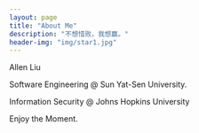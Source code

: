 ```yaml
---
layout: page
title: "About Me"
description: "不想惜败，我想赢。"
header-img: "img/star1.jpg"
---
```

<!--
<center>
    <p><img src="http://ww2.sinaimg.cn/large/6add1635gw1f7nymzucj7j206o08wgm0.jpg" align="center"></p>
</center>-->

Allen Liu<br/>

Software Engineering @ Sun Yat-Sen University.<br/>

Information Security @ Johns Hopkins University <br/>

Enjoy the Moment. <br/>




